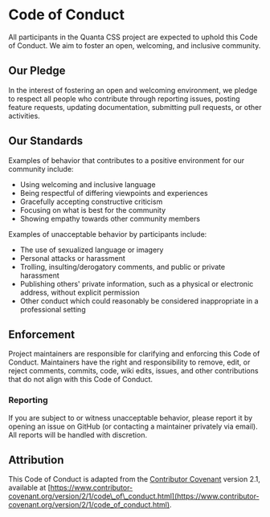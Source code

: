 # Code of Conduct

All participants in the Quanta CSS project are expected to uphold this Code of Conduct. We aim to foster an open, welcoming, and inclusive community.

## Our Pledge

In the interest of fostering an open and welcoming environment, we pledge to respect all people who contribute through reporting issues, posting feature requests, updating documentation, submitting pull requests, or other activities.

## Our Standards

Examples of behavior that contributes to a positive environment for our community include:

* Using welcoming and inclusive language
* Being respectful of differing viewpoints and experiences
* Gracefully accepting constructive criticism
* Focusing on what is best for the community
* Showing empathy towards other community members

Examples of unacceptable behavior by participants include:

* The use of sexualized language or imagery
* Personal attacks or harassment
* Trolling, insulting/derogatory comments, and public or private harassment
* Publishing others' private information, such as a physical or electronic address, without explicit permission
* Other conduct which could reasonably be considered inappropriate in a professional setting

## Enforcement

Project maintainers are responsible for clarifying and enforcing this Code of Conduct. Maintainers have the right and responsibility to remove, edit, or reject comments, commits, code, wiki edits, issues, and other contributions that do not align with this Code of Conduct.

### Reporting

If you are subject to or witness unacceptable behavior, please report it by opening an issue on GitHub (or contacting a maintainer privately via email). All reports will be handled with discretion.

## Attribution

This Code of Conduct is adapted from the [Contributor Covenant](https://www.contributor-covenant.org/) version 2.1, available at [https://www.contributor-covenant.org/version/2/1/code\_of\_conduct.html](https://www.contributor-covenant.org/version/2/1/code_of_conduct.html).
